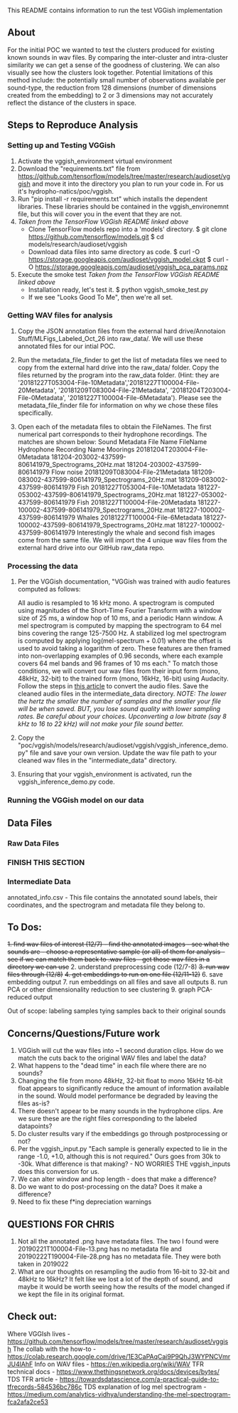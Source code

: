 This README contains information to run the test VGGish implementation

## About
For the initial POC we wanted to test the clusters produced for existing known sounds in wav files. By comparing the inter-cluster and intra-cluster similarity we can get a sense of the goodness of clustering. We can also visually see how the clusters look together. Potential limitations of this method include: the potentially small number of observations available per sound-type, the reduction from 128 dimensions (number of dimensions created from the embedding) to 2 or 3 dimensions may not accurately reflect the distance of the clusters in space.


## Steps to Reproduce Analysis

### Setting up and Testing VGGish
1. Activate the vggish_environment virtual environment
2. Download the "requirements.txt" file from https://github.com/tensorflow/models/tree/master/research/audioset/vggish and move it into the directory you plan to run your code in. For us it's hydropho-natics/poc/vggish.
3. Run "pip install -r requirements.txt" which installs the dependent libraries. These libraries should be contained in the vggish_environemnt file, but this will cover you in the event that they are not.
4. *Taken from the TensorFlow VGGish README linked above*
    - Clone TensorFlow models repo into a 'models' directory.
    $ git clone https://github.com/tensorflow/models.git
    $ cd models/research/audioset/vggish
    - Download data files into same directory as code.
    $ curl -O https://storage.googleapis.com/audioset/vggish_model.ckpt
    $ curl -O https://storage.googleapis.com/audioset/vggish_pca_params.npz
5. Execute the smoke test *Taken from the TensorFlow VGGish README linked above*
    - Installation ready, let's test it.
    $ python vggish_smoke_test.py
    - If we see "Looks Good To Me", then we're all set.

### Getting WAV files for analysis
1. Copy the JSON annotation files from the external hard drive/Annotaion Stuff/MLFigs_Labeled_Oct_26 into raw_data/. We will use these annotated files for our intial POC.

2. Run the metadata_file_finder to get the list of metadata files we need to copy from the external hard drive into the raw_data/ folder. Copy the files returned by the program into the raw_data folder. (Hint: they are '20181227T053004-File-10Metadata','20181227T100004-File-20Metadata', '20181209T083004-File-21Metadata', '20181204T203004-File-0Metadata', '20181227T100004-File-6Metadata'). Please see the metadata_file_finder file for information on why we chose these files specifically.

3. Open each of the metadata files to obtain the FileNames. The first numerical part corresponds to their hydrophone recordings. The matches are shown below:
    Sound        Metadata File Name                FileName                                              Hydrophone Recording Name
    Moorings     20181204T203004-File-0Metadata    181204-203002-437599-806141979_Spectrograms_20Hz.mat  181204-203002-437599-806141979
    Flow noise   20181209T083004-File-21Metadata   181209-083002-437599-806141979_Spectrograms_20Hz.mat  181209-083002-437599-806141979
    Fish         20181227T053004-File-10Metadata   181227-053002-437599-806141979_Spectrograms_20Hz.mat  181227-053002-437599-806141979
    Fish         20181227T100004-File-20Metadata   181227-100002-437599-806141979_Spectrograms_20Hz.mat  181227-100002-437599-806141979
    Whales       20181227T100004-File-6Metadata    181227-100002-437599-806141979_Spectrograms_20Hz.mat  181227-100002-437599-806141979
Interestingly the whale and second fish images come from the same file. We will import the 4 unique wav files from the external hard drive into our GitHub raw_data repo.

### Processing the data
1. Per the VGGish documentation,
"VGGish was trained with audio features computed as follows:

    All audio is resampled to 16 kHz mono.
    A spectrogram is computed using magnitudes of the Short-Time Fourier Transform with a window size of 25 ms, a window hop of 10 ms, and a periodic Hann window.
    A mel spectrogram is computed by mapping the spectrogram to 64 mel bins covering the range 125-7500 Hz.
    A stabilized log mel spectrogram is computed by applying log(mel-spectrum + 0.01) where the offset is used to avoid taking a logarithm of zero.
    These features are then framed into non-overlapping examples of 0.96 seconds, where each example covers 64 mel bands and 96 frames of 10 ms each."
To match those conditions, we will convert our wav files from their input form (mono, 48kHz, 32-bit) to the trained form (mono, 16kHz, 16-bit) using Audacity. Follow the steps in [this article](https://learn.adafruit.com/microcontroller-compatible-audio-file-conversion) to convert the audio files. Save the cleaned audio files in the intermediate_data directory. *NOTE: The lower the hertz the smaller the number of samples and the smaller your file will be when saved. BUT, you lose sound quality with lower sampling rates. Be careful about your choices. Upconverting a low bitrate (say 8 kHz to 16 to 22 kHz) will not make your file sound better.*
2. Copy the "poc/vggish/models/research/audioset/vggish/vggish_inference_demo.py" file and save your own version. Update the wav file path to your cleaned wav files in the "intermediate_data" directory.
3. Ensuring that your vggish_environment is activated, run the vggish_inference_demo.py code.

### Running the VGGish model on our data


## Data Files

### Raw Data Files
### FINISH THIS SECTION

### Intermediate Data
annotated_info.csv - This file contains the annotated sound labels, their coordinates, and the spectrogram and metadata file they belong to.

## To Dos:
~~1. find wav files of interest (12/7)
    - find the annotated images
    - see what the sounds are
    - choose a representative sample (or all) of them for analysis
    - see if we can match them back to .wav files
    - get those wav files in a directory we can use~~
2. understand preprocessing code (12/7-8)
~~3. run wav files through (12/8)~~
~~4. get embeddings to run on one file (12/11-12)~~
6. save embedding output
7. run embeddings on all files and save all outputs
8. run PCA or other dimensionality reduction to see clustering
9. graph PCA-reduced output

Out of scope:
labeling samples
tying samples back to their original sounds

## Concerns/Questions/Future work
1. VGGish will cut the wav files into ~1 second duration clips. How do we match the cuts back to the original WAV files and label the data?
2. What happens to the "dead time" in each file where there are no sounds?
3. Changing the file from mono 48kHz, 32-bit float to mono 16kHz 16-bit float appears to significantly reduce the amount of information available in the sound. Would model performance be degraded by leaving the files as-is?
4. There doesn't appear to be many sounds in the hydrophone clips. Are we sure these are the right files corresponding to the labeled datapoints?
5. Do cluster results vary if the embeddings go through postprocessing or not?
6. Per the vggish_input.py "Each sample is generally expected to lie in the range -1.0, +1.0, although this is not required." Ours goes from 30k to -30k. What difference is that making? - NO WORRIES THE vggish_inputs does this conversion for us.
7. We can alter window and hop length - does that make a difference?
8. Do we want to do post-processing on the data? Does it make a difference?
9. Need to fix these f*ing depreciation warnings
      
## QUESTIONS FOR CHRIS
1. Not all the annotated .png have metadata files. The two I found were 20190221T100004-File-13.png has no metadata file and 20190222T190004-File-28.png has no metadata file. They were both taken in 2019022
2. What are our thoughts on resampling the audio from 16-bit to 32-bit and 48kHz to 16kHz? It felt like we lost a lot of the depth of sound, and maybe it would be worth seeing how the results of the model changed if we kept the file in its original format.


## Check out:
Where VGGIsh lives - https://github.com/tensorflow/models/tree/master/research/audioset/vggish
The collab with the how-to - https://colab.research.google.com/drive/1E3CaPAqCai9P9QhJ3WYPNCVmrJU4lAhF
Info on WAV files - https://en.wikipedia.org/wiki/WAV
TFR technical docs - https://www.thethingsnetwork.org/docs/devices/bytes/
TDS TFR article - https://towardsdatascience.com/a-practical-guide-to-tfrecords-584536bc786c
TDS explanation of log mel spectrogram - https://medium.com/analytics-vidhya/understanding-the-mel-spectrogram-fca2afa2ce53
